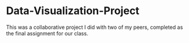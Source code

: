 # Data-Visualization-Project
This was a collaborative project I did with two of my peers, completed as the final assignment for our class.
